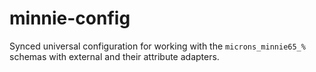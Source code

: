 # minnie-config
Synced universal configuration for working with the `microns_minnie65_%` schemas with external and their attribute adapters.
